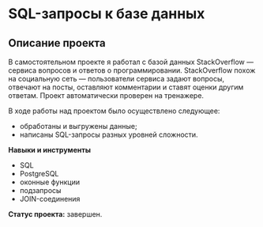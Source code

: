 # SQL-запросы к базе данных

## Описание проекта
 
В самостоятельном проекте я работал с базой данных StackOverflow — сервиса вопросов и ответов о программировании. StackOverflow похож на социальную сеть — пользователи сервиса задают вопросы, отвечают на посты, оставляют комментарии и ставят оценки другим ответам. Проект автоматически проверен на тренажере.

В ходе работы над проектом было осуществлено следующее:
- обработаны и выгружены данные;
- написаны SQL-запросы разных уровней сложности.

**Навыки и инструменты**

- SQL
- PostgreSQL
- оконные функции
- подзапросы
- JOIN-соединения

**Статус проекта:** завершен.
